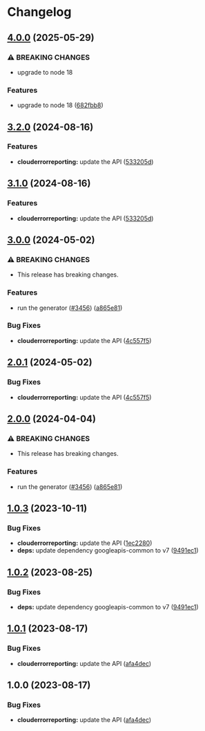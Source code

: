 # Changelog

## [4.0.0](https://github.com/googleapis/google-api-nodejs-client/compare/clouderrorreporting-v3.2.0...clouderrorreporting-v4.0.0) (2025-05-29)


### ⚠ BREAKING CHANGES

* upgrade to node 18

### Features

* upgrade to node 18 ([682fbb8](https://github.com/googleapis/google-api-nodejs-client/commit/682fbb869189ae92b3e9a194d37d0548af0c1f92))

## [3.2.0](https://github.com/googleapis/google-api-nodejs-client/compare/clouderrorreporting-v3.1.0...clouderrorreporting-v3.2.0) (2024-08-16)


### Features

* **clouderrorreporting:** update the API ([533205d](https://github.com/googleapis/google-api-nodejs-client/commit/533205dc1ab9959853a6177fcd24f6669768740a))

## [3.1.0](https://github.com/googleapis/google-api-nodejs-client/compare/clouderrorreporting-v3.0.0...clouderrorreporting-v3.1.0) (2024-08-16)


### Features

* **clouderrorreporting:** update the API ([533205d](https://github.com/googleapis/google-api-nodejs-client/commit/533205dc1ab9959853a6177fcd24f6669768740a))

## [3.0.0](https://github.com/googleapis/google-api-nodejs-client/compare/clouderrorreporting-v2.0.1...clouderrorreporting-v3.0.0) (2024-05-02)


### ⚠ BREAKING CHANGES

* This release has breaking changes.

### Features

* run the generator ([#3456](https://github.com/googleapis/google-api-nodejs-client/issues/3456)) ([a865e81](https://github.com/googleapis/google-api-nodejs-client/commit/a865e81539b315d3b321650663ba0b2555b1e5a1))


### Bug Fixes

* **clouderrorreporting:** update the API ([4c557f5](https://github.com/googleapis/google-api-nodejs-client/commit/4c557f5a186799c1f4abe3b7afa3b1481f187b14))

## [2.0.1](https://github.com/googleapis/google-api-nodejs-client/compare/clouderrorreporting-v2.0.0...clouderrorreporting-v2.0.1) (2024-05-02)


### Bug Fixes

* **clouderrorreporting:** update the API ([4c557f5](https://github.com/googleapis/google-api-nodejs-client/commit/4c557f5a186799c1f4abe3b7afa3b1481f187b14))

## [2.0.0](https://github.com/googleapis/google-api-nodejs-client/compare/clouderrorreporting-v1.0.3...clouderrorreporting-v2.0.0) (2024-04-04)


### ⚠ BREAKING CHANGES

* This release has breaking changes.

### Features

* run the generator ([#3456](https://github.com/googleapis/google-api-nodejs-client/issues/3456)) ([a865e81](https://github.com/googleapis/google-api-nodejs-client/commit/a865e81539b315d3b321650663ba0b2555b1e5a1))

## [1.0.3](https://github.com/googleapis/google-api-nodejs-client/compare/clouderrorreporting-v1.0.2...clouderrorreporting-v1.0.3) (2023-10-11)


### Bug Fixes

* **clouderrorreporting:** update the API ([1ec2280](https://github.com/googleapis/google-api-nodejs-client/commit/1ec22807b2403c3a90b667a550aabfb2b51637a5))
* **deps:** update dependency googleapis-common to v7 ([9491ec1](https://github.com/googleapis/google-api-nodejs-client/commit/9491ec1cdc3c413e7d73edcfcd59cf5c28a7c855))

## [1.0.2](https://github.com/googleapis/google-api-nodejs-client/compare/clouderrorreporting-v1.0.1...clouderrorreporting-v1.0.2) (2023-08-25)


### Bug Fixes

* **deps:** update dependency googleapis-common to v7 ([9491ec1](https://github.com/googleapis/google-api-nodejs-client/commit/9491ec1cdc3c413e7d73edcfcd59cf5c28a7c855))

## [1.0.1](https://github.com/googleapis/google-api-nodejs-client/compare/clouderrorreporting-v1.0.0...clouderrorreporting-v1.0.1) (2023-08-17)


### Bug Fixes

* **clouderrorreporting:** update the API ([afa4dec](https://github.com/googleapis/google-api-nodejs-client/commit/afa4dec030a8d24349b9a5a3e2e81ac9b6083076))

## 1.0.0 (2023-08-17)


### Bug Fixes

* **clouderrorreporting:** update the API ([afa4dec](https://github.com/googleapis/google-api-nodejs-client/commit/afa4dec030a8d24349b9a5a3e2e81ac9b6083076))
